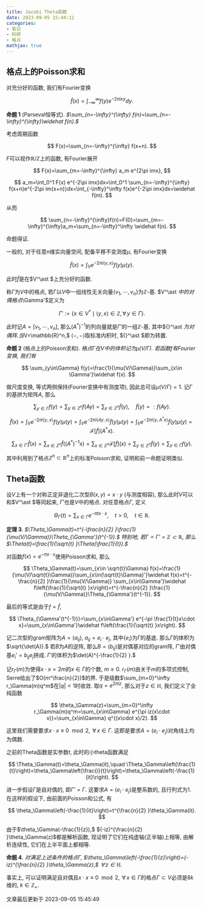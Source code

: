 ```yaml
---
title: Jacobi Theta函数
date: 2023-09-05 15:44:11
categories: 
- 笔记
- 科研
- 格点
mathjax: true
---
```


## 格点上的Poisson求和

对充分好的函数, 我们有Fourier变换


$$
\widehat f(x)=\int_{-\infty}^{\infty} f(y)e^{-2\pi ixy}dy.
$$



**命题 1** (Parseval恒等式). *$\sum_{n=-\infty}^{\infty} f(n)=\sum_{n=-\infty}^{\infty}\widehat f(n).$* 

考虑周期函数 

$$
F(x)=\sum_{n=-\infty}^{\infty} f(x+n).
$$


$F$可以视作$\mathbb{R}/\mathbb{Z}$上的函数, 有Fourier展开


$$
F(x)=\sum_{m=-\infty}^{\infty} a_m e^{2\pi imx},
$$




$$
a_m=\int_0^1 F(x) e^{-2\pi imx}dx=\int_0^1 \sum_{n=-\infty}^{\infty} f(x+n)e^{-2\pi im(x+n)}dx=\int_{-\infty}^\infty f(x)e^{-2\pi imx}dx=\widehat f(m).
$$


从而


$$
\sum_{n=-\infty}^{\infty}f(n)=F(0)=\sum_{m=-\infty}^{\infty}a_m=\sum_{n=-\infty}^\infty \widehat f(n).
$$


命题得证.

一般的, 对于任意$n$维实向量空间, 配备平移不变测度$\mu,$ 有Fourier变换


$$
\widehat f(x)=\int_V e^{-2\pi i\left<{}y,x\right>}f(y)\mu(y).
$$


此时$\widehat f$是在$V^\ast $上充分好的函数.

称$\Gamma$为$V$中的格点,
若$\Gamma$以$V$中一组线性无关向量$\{v_1,\cdots,v_n\}$为$\mathbb{Z}$-基.
$V^\ast $中的对偶格点$\Gamma'$定义为


$$
\Gamma':=\{x\in V^\ast \mid \left<{}y,x\right>\in \mathbb{Z}, \,\forall\,y\in \Gamma\}.
$$


此时记$A=[v_1,\cdots,v_n],$
那么$(A^{\ast })^{-1}$的列向量就是$\Gamma'$的一组$\mathbb{Z}$-基,
其中${}^\ast $为对偶阵. 当$V=\mathbb{R}^n,$
$\left<{}-,-\right>$取标准内积时, ${}^\ast $即为转置.

**命题 2** (格点上的Poisson求和). *格点$\Gamma$在$V$中的体积记为$\mu(V/\Gamma).$ 若函数$f$有Fourier变换, 我们有* 



$$
\sum_{y\in\Gamma} f(y)=\frac{1}{\mu(V/\Gamma)}\sum_{x\in \Gamma'}\widehat f(x).
$$



做尺度变换, 等式两侧保持(Fourier变换中有测度项),
因此总可设$\mu(V/\Gamma)=1.$ 记$\Gamma$的基拼为矩阵$A,$ 那么


$$
\sum_{y\in \Gamma}f(y)=\sum_{y\in \mathbb{Z}^n}f(Ay)=\sum_{y\in\mathbb{Z}^n}\widetilde f(y),\quad \widetilde f(y)=:f(Ay).
$$




$$
\widehat f(x)=\int_V e^{-2\pi i\left<{}y,x\right>}f(y)\mu(y)=\int_V e^{-2\pi i\left<{}Ay,x\right>}\widetilde f(y)\mu(y)=\int_V e^{-2\pi i\left<{}y,A^\ast x\right>}\widetilde f(y)\mu(y)=\mathcal{F}[\widetilde f] (A^\ast x).
$$




$$
\sum_{x\in\Gamma'}\widehat f(x)=\sum_{x\in\mathbb{Z}^n}\widehat f((A^{\ast })^{-1}x)=\sum_{x\in \mathbb{Z}^n}\mathcal{F}[\widetilde f] (x)=\sum_{y\in\mathbb{Z}^n}\widetilde f(y)=\sum_{y\in\Gamma}f(y).
$$


其中利用到了格点$\mathbb{Z}^n\subset \mathbb{R}^n$上的标准Poisson求和,
证明和前一命题证明类似.

## Theta函数

设$V$上有一个对称正定非退化二次型$B(x,y)=x\cdot y$ (与测度相容),
那么此时$V$可以和$V^\ast $等同起来, $\Gamma'$也是$V$中的格点.
对任意格点$\Gamma,$ 定义


$$
\Theta_\Gamma(t)=\sum_{x\in \Gamma} e^{-\pi tx\cdot x},\quad t>0,\quad t\in \mathbb{R}.
$$



**定理 3**. *$\Theta_\Gamma(t)=t^{-\frac{n}{2} }\frac{1}{\mu(V/\Gamma)}\Theta_{\Gamma'}(t^{-1}).$ 特别地, 若$\Gamma=\Gamma'=\mathbb{Z}\subset \mathbb{R},$ 那么$\Theta(t)=\frac{1}{\sqrt{t} }\Theta(\frac{1}{t}).$* 

对函数$f(x)=e^{-\pi x\cdot x}$使用Poisson求和, 那么


$$
\Theta_\Gamma(t)=\sum_{x\in \sqrt{t}\Gamma} f(x)=\frac{1}{\mu(V/\sqrt{t}\Gamma)}\sum_{x\in(\sqrt{t}\Gamma)'}\widehat f(x)=t^{-\frac{n}{2} }\frac{1}{\mu(V/\Gamma)} \sum_{x\in\Gamma'}\widehat f\left(\frac{1}{\sqrt{t} }x\right)=t^{-\frac{n}{2} }\frac{1}{\mu(V/\Gamma)}\Theta_{\Gamma'}(t^{-1}).
$$


最后的等式是由于$f=\widehat f,$


$$
\Theta_{\Gamma'(t^{-1})}=\sum_{x\in\Gamma'} e^{-\pi \frac{1}{t}x\cdot x}=\sum_{x\in\Gamma'}\widehat f\left(\frac{1}{\sqrt{t} }x\right).
$$



记二次型的gram矩阵为$A=(a_{ij}),$ $a_{ij}=e_i\cdot e_j,$
其中$\{e_i\}$为$\Gamma$的基底. 那么$\Gamma$的体积为$\sqrt{\det(A)}.$
若$B$为$A$的逆阵, 那么$B=(b_{ij})$是对偶基对应的gram阵,
$\Gamma'$由对偶基$e_i'=b_{ij}e_j$拼成.
$\Gamma'$的体积为$\det(A)^{-\frac{1}{2} }.$

记$r_\Gamma(m)$为使得$x\cdot x=2m$的$x\in\Gamma$的个数, $m\ge 0$.
$r_\Gamma(m)$由关于$m$的多项式控制, Serre给出了$O(m^\frac{n}{2})$的界.
于是级数$\sum_{m=0}^\infty r_\Gamma(m)q^m$在$|q|<1$时收敛.
取$q=e^{2\pi iz},$ 那么对于$z\in\mathbb{H},$ 我们定义了全纯函数


$$
\theta_\Gamma(z)=\sum_{m=0}^\infty r_\Gamma(m)q^m=\sum_{x\in\Gamma} e^{\pi iz(x\cdot x)}=\sum_{x\in\Gamma} q^{(x\cdot x)/2}.
$$


这里我们需要要求$x\cdot x\equiv 0\mod 2,$ $\,\forall\,x\in \Gamma.$
这即是要求$A=(e_i\cdot e_j)$对角线上均为偶数.

之前的Theta函数是实参数$t,$ 此时的小theta函数满足


$$
\Theta_\Gamma(t)=\theta_\Gamma(it),\quad \Theta_\Gamma\left(\frac{1}{t}\right)=\theta_\Gamma\left(\frac{i}{t}\right)=\theta_\Gamma\left(-\frac{1}{it}\right).
$$



进一步假设$\Gamma$是自对偶的, 即$\Gamma'=\Gamma.$
这要求$A=(e_i\cdot e_j)$是整系数的, 且行列式为$1.$ 在这样的假设下,
由前面的Poisson和公式, 有


$$
\theta_\Gamma\left(-\frac{1}{it}\right)=t^{\frac{n}{2} }\theta_\Gamma(it).
$$


由于$\theta_\Gamma(-\frac{1}{z}),$
$(-iz)^{\frac{n}{2} }\theta_\Gamma(z)$都是解析函数,
现证明了它们在纯虚轴(正半轴)上相等, 由解析连续性,
它们在上半平面上都相等.

**命题 4**. *对满足上述条件的格点$\Gamma,$ $\theta_\Gamma\left(-\frac{1}{z}\right)=(-iz)^{\frac{n}{2} }\theta_\Gamma(z),$ $\,\forall\,z\in\mathbb{H}.$* 

事实上, 可以证明满足自对偶且$x\cdot x\equiv 0\mod 2,$
$\,\forall\,x\in \Gamma$的格点$\Gamma\subset V$必须是$8k$维的,
$k\in\mathbb{Z}_+.$

文章最后更新于 2023-09-05 15:45:49 
